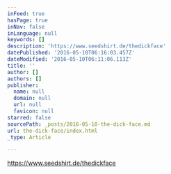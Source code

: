 ```yaml
---
inFeed: true
hasPage: true
inNav: false
inLanguage: null
keywords: []
description: 'https://www.seedshirt.de/thedickface'
datePublished: '2016-05-10T06:16:03.457Z'
dateModified: '2016-05-10T06:11:06.113Z'
title: ''
author: []
authors: []
publisher:
  name: null
  domain: null
  url: null
  favicon: null
starred: false
sourcePath: _posts/2016-05-10-the-dick-face.md
url: the-dick-face/index.html
_type: Article

---
```

https://www.seedshirt.de/thedickface